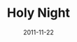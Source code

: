 ---
layout: music 
title: "Holy Night"
date: 2011-11-22 
description: "Original music from Awaited&#58; A Christmas Show."
sc-permalink-url: "http://soundcloud.com/crdschurch/holy-night"
audio: "http://s3.amazonaws.com/crossroads-media/music/audio/10%20Holy%20Night.mp3"
audio-duration: "04:41"
tag: 
 - awaited
src: "http://s3.amazonaws.com/crossroads-media/images/DefaultVideoImage.jpg"
---